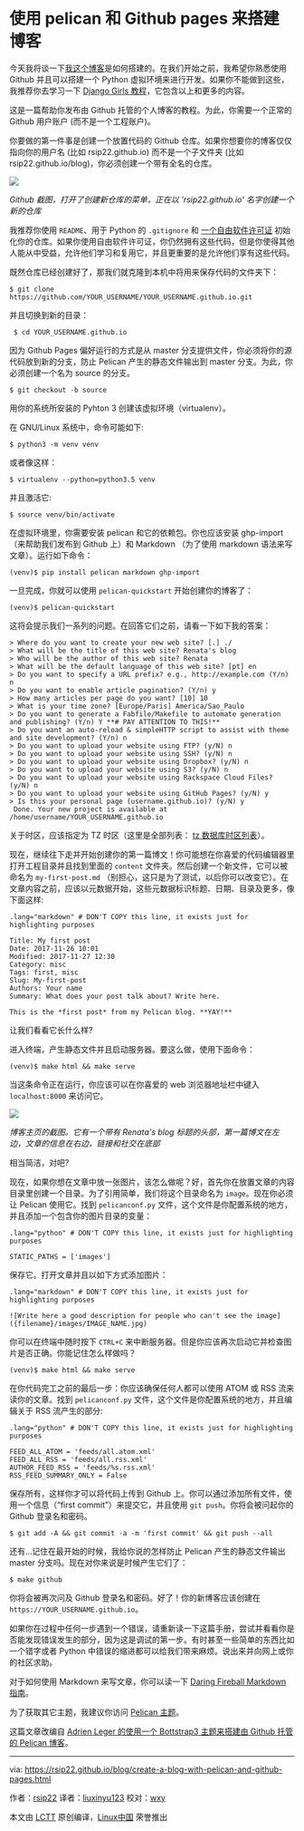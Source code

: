 使用 pelican 和 Github pages 来搭建博客 
===============================  

今天我将谈一下[我这个博客][a]是如何搭建的。在我们开始之前，我希望你熟悉使用 Github 并且可以搭建一个 Python 虚拟环境来进行开发。如果你不能做到这些，我推荐你去学习一下 [Django Girls 教程][2]，它包含以上和更多的内容。 

这是一篇帮助你发布由 Github 托管的个人博客的教程。为此，你需要一个正常的 Github 用户账户 (而不是一个工程账户)。  

你要做的第一件事是创建一个放置代码的 Github 仓库。如果你想要你的博客仅仅指向你的用户名 (比如 rsip22.github.io) 而不是一个子文件夹 (比如 rsip22.github.io/blog)，你必须创建一个带有全名的仓库。

![][3] 

*Github 截图，打开了创建新仓库的菜单，正在以 'rsip22.github.io' 名字创建一个新的仓库*

我推荐你使用 `README`、用于 Python 的 `.gitignore` 和 [一个自由软件许可证][4] 初始化你的仓库。如果你使用自由软件许可证，你仍然拥有这些代码，但是你使得其他人能从中受益，允许他们学习和复用它，并且更重要的是允许他们享有这些代码。  

既然仓库已经创建好了，那我们就克隆到本机中将用来保存代码的文件夹下： 

``` 
$ git clone https://github.com/YOUR_USERNAME/YOUR_USERNAME.github.io.git
```

并且切换到新的目录：

```
 $ cd YOUR_USERNAME.github.io
```

因为 Github Pages 偏好运行的方式是从 master 分支提供文件，你必须将你的源代码放到新的分支，防止 Pelican 产生的静态文件输出到 master 分支。为此，你必须创建一个名为 source 的分支。  

```
$ git checkout -b source
```

用你的系统所安装的 Pyhton 3 创建该虚拟环境（virtualenv）。

在 GNU/Linux 系统中，命令可能如下:

```
$ python3 -m venv venv
```  

或者像这样：

```
$ virtualenv --python=python3.5 venv
```  

并且激活它: 

```
$ source venv/bin/activate
```

在虚拟环境里，你需要安装 pelican 和它的依赖包。你也应该安装 ghp-import （来帮助我们发布到 Github 上）和 Markdown （为了使用 markdown 语法来写文章）。运行如下命令：
  
```
(venv)$ pip install pelican markdown ghp-import
```  

一旦完成，你就可以使用 `pelican-quickstart` 开始创建你的博客了：

```
(venv)$ pelican-quickstart
```  

这将会提示我们一系列的问题。在回答它们之前，请看一下如下我的答案：

```
> Where do you want to create your new web site? [.] ./
> What will be the title of this web site? Renata's blog
> Who will be the author of this web site? Renata
> What will be the default language of this web site? [pt] en
> Do you want to specify a URL prefix? e.g., http://example.com (Y/n) n
> Do you want to enable article pagination? (Y/n) y
> How many articles per page do you want? [10] 10
> What is your time zone? [Europe/Paris] America/Sao_Paulo
> Do you want to generate a Fabfile/Makefile to automate generation and publishing? (Y/n) Y **# PAY ATTENTION TO THIS!**
> Do you want an auto-reload & simpleHTTP script to assist with theme and site development? (Y/n) n
> Do you want to upload your website using FTP? (y/N) n
> Do you want to upload your website using SSH? (y/N) n
> Do you want to upload your website using Dropbox? (y/N) n
> Do you want to upload your website using S3? (y/N) n
> Do you want to upload your website using Rackspace Cloud Files? (y/N) n
> Do you want to upload your website using GitHub Pages? (y/N) y
> Is this your personal page (username.github.io)? (y/N) y
 Done. Your new project is available at /home/username/YOUR_USERNAME.github.io
``` 

关于时区，应该指定为 TZ 时区（这里是全部列表： [tz 数据库时区列表][5]）。

现在，继续往下走并开始创建你的第一篇博文！你可能想在你喜爱的代码编辑器里打开工程目录并且找到里面的 `content` 文件夹。然后创建一个新文件，它可以被命名为 `my-first-post.md` （别担心，这只是为了测试，以后你可以改变它）。在文章内容之前，应该以元数据开始，这些元数据标识标题、日期、目录及更多，像下面这样: 

```
.lang="markdown" # DON'T COPY this line, it exists just for highlighting purposes

Title: My first post
Date: 2017-11-26 10:01
Modified: 2017-11-27 12:30
Category: misc
Tags: first, misc
Slug: My-first-post
Authors: Your name
Summary: What does your post talk about? Write here.

This is the *first post* from my Pelican blog. **YAY!**
``` 

让我们看看它长什么样? 

进入终端，产生静态文件并且启动服务器。要这么做，使用下面命令：

```
(venv)$ make html && make serve
```

当这条命令正在运行，你应该可以在你喜爱的 web 浏览器地址栏中键入 `localhost:8000` 来访问它。 

![][6]

*博客主页的截图。它有一个带有 Renata's blog 标题的头部，第一篇博文在左边，文章的信息在右边，链接和社交在底部*

相当简洁，对吧?

现在，如果你想在文章中放一张图片，该怎么做呢？好，首先你在放置文章的内容目录里创建一个目录。为了引用简单，我们将这个目录命名为 `image`。现在你必须让 Pelican 使用它。找到 `pelicanconf.py` 文件，这个文件是你配置系统的地方，并且添加一个包含你的图片目录的变量：
  
```
.lang="python" # DON'T COPY this line, it exists just for highlighting purposes

STATIC_PATHS = ['images']
``` 

保存它。打开文章并且以如下方式添加图片：

```
.lang="markdown" # DON'T COPY this line, it exists just for highlighting purposes

![Write here a good description for people who can't see the image]({filename}/images/IMAGE_NAME.jpg)
```

你可以在终端中随时按下 `CTRL+C` 来中断服务器。但是你应该再次启动它并检查图片是否正确。你能记住怎么样做吗？  

```
(venv)$ make html && make serve
```  

在你代码完工之前的最后一步：你应该确保任何人都可以使用 ATOM 或 RSS 流来读你的文章。找到 `pelicanconf.py` 文件，这个文件是你配置系统的地方，并且编辑关于 RSS 流产生的部分:

```
.lang="python" # DON'T COPY this line, it exists just for highlighting purposes

FEED_ALL_ATOM = 'feeds/all.atom.xml'
FEED_ALL_RSS = 'feeds/all.rss.xml'
AUTHOR_FEED_RSS = 'feeds/%s.rss.xml'
RSS_FEED_SUMMARY_ONLY = False
``` 

保存所有，这样你才可以将代码上传到 Github 上。你可以通过添加所有文件，使用一个信息（“first commit”）来提交它，并且使用 `git push`。你将会被问起你的 Github 登录名和密码。 

```
$ git add -A && git commit -a -m 'first commit' && git push --all
``` 

还有...记住在最开始的时候，我给你说的怎样防止 Pelican 产生的静态文件输出 master 分支吗。现在对你来说是时候产生它们了：

```
$ make github
```

你将会被再次问及 Github 登录名和密码。好了！你的新博客应该创建在 `https://YOUR_USERNAME.github.io`。

如果你在过程中任何一步遇到一个错误，请重新读一下这篇手册，尝试并看看你是否能发现错误发生的部分，因为这是调试的第一步。有时甚至一些简单的东西比如一个错字或者 Python 中错误的缩进都可以给我们带来麻烦。说出来并向网上或你的社区求助。

对于如何使用 Markdown 来写文章，你可以读一下 [Daring Fireball Markdown 指南][7]。 

为了获取其它主题，我建议你访问 [Pelican 主题][8]。 

这篇文章改编自 [Adrien Leger 的使用一个 Bottstrap3 主题来搭建由 Github 托管的 Pelican 博客][9]。

-----------------------------------------------------------

via: https://rsip22.github.io/blog/create-a-blog-with-pelican-and-github-pages.html

作者：[rsip22][a]
译者：[liuxinyu123](https://github.com/liuxinyu123)
校对：[wxy](https://github.com/wxy)

本文由 [LCTT](https://github.com/LCTT/TranslateProject) 原创编译，[Linux中国](https://linux.cn/) 荣誉推出

[a]:https://rsip22.github.io
[1]:https://rsip22.github.io/blog/category/blog.html
[2]:https://tutorial.djangogirls.org
[3]:https://rsip22.github.io/blog/img/create_github_repository.png
[4]:https://www.gnu.org/licenses/license-list.html
[5]:https://en.wikipedia.org/wiki/List_of_tz_database_time_zones
[6]:https://rsip22.github.io/blog/img/blog_screenshot.png
[7]:https://daringfireball.net/projects/markdown/syntax
[8]:http://www.pelicanthemes.com/
[9]:https://a-slide.github.io/blog/github-pelican

